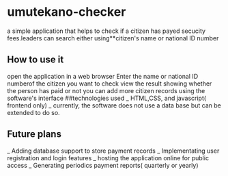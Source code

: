 # umutekano-checker
a simple application that helps to check if a  citizen has  payed secucity fees.leaders can search either using**citizen's name or national ID number
## How to use it
open the application in a web browser
Enter the name or national ID numberof the citizen you want to check
view the result showing whether the person has paid or not
you can add more citizen records using the software's interface
##technologies used
_ HTML,CSS, and javascript( frontend only)
_ currently, the software does not use a data base but can be extended to do so.
## Future plans
_ Adding database support to store payment records
_ Implementating user registration and login features
_ hosting the application online for public access
_ Generating periodics payment reports( quarterly or yearly)
